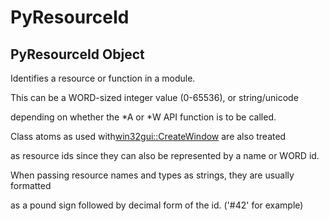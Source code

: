 # PyResourceId

## PyResourceId Object



Identifies a resource or function in a module\. 

This can be a WORD-sized integer value \(0-65536\), or string/unicode 

depending on whether the \*A or \*W API function is to be called\. 

Class atoms as used with[win32gui::CreateWindow](win32gui.md#win32guicreatewindow) are also treated 

as resource ids since they can also be represented by a name or WORD id\. 

When passing resource names and types as strings, they are usually formatted 

as a pound sign followed by decimal form of the id\.  \('\#42' for example\)